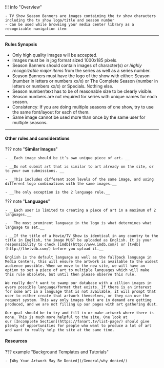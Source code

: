 !!! info "Overview"

    - TV Show Season Banners are images containing the tv show characters including the tv show logo/title and season number
    - Can be used while browsing your media center library as a recognizable navigation item

---

#### **Rules Synopsis**

- Only high quality images will be accepted.
- Images must be in jpg format sized 1000x185 pixels.
- Season Banners should contain images of character(s) *or highly recognizable major items* from the series as well as a series number.
- Season Banners must have the logo of the show with either: Season (number in letters or numbers xx/x) or The Complete Season (number in letters or numbers xx/x) or Specials. Nothing else.
- Season number/text has to be of reasonable size to be clearly visible.
- Season numbers are not required for series with unique names for each season.
- Consistency: If you are doing multiple seasons of one show, try to use the same font/layout for each of them.
- Same image cannot be used more than once by the same user for multiple seasons.

---

#### __Other rules and considerations__

??? note "**Similar Images**"  

    - __Each image should be it’s own unique piece of art. __

    - __Do not submit art that is similar to art already on the site, or to your own submissions. __

    - __This includes different zoom levels of the same image, and using different logo combinations with the same images.__

    - __The only exception is the 2 language rule.__
    


??? note "**Languages**"

    - __Each user is limited to creating a piece of art in a maximum of 2 languages.__

    - __The most prominent language in the logo is what determines what language to set.__

    - __If the title of a Movie/TV Show is identical in any country to the title in English, the image MUST be uploaded as English. It is your responsibility to check [imdb](http://www.imdb.com/) or [tvdb](http://thetvdb.com/) before you upload it.__

    English is the default language as well as the fallback language in Media Centers, this will ensure the artwork is available to the widest audience possible. When we move to the new site, we will have an option to set a piece of art to multiple languages which will make this rule obsolete, but until then please observe this rule.

    We really don’t want to swamp our database with a zillion images in every possible language/format that exists. If there is an interest for some art in a language that is not available, it will prompt that user to either create that artwork themselves, or they can use the request system. This way only images that are in demand are getting produced, and we are not filling up our pages with art gathering dust.  
    
    Our goal should be to try and fill in or make artwork where there is none. This is much more helpful to the site. One look at our [Incomplete Section](https://fanart.tv/list-page/) should give plenty of opportunities for people who want to produce a lot of art and want to really help the site at the same time.
    

#### __Resources__

??? example "Background Templates and Tutorials"

    - [Why Your Artwork May Be Denied](/General/why denied/)

